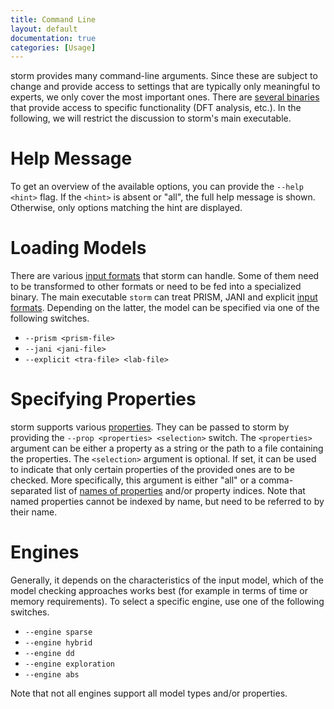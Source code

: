 ```yaml
---
title: Command Line
layout: default
documentation: true
categories: [Usage]
---
```


storm provides many command-line arguments. Since these are subject to change and provide access to settings that are typically only meaningful to experts, we only cover the most important ones. There are [several binaries](../../getting-started.html#other-binaries) that provide access to specific functionality (DFT analysis, etc.). In the following, we will restrict the discussion to storm's main executable.

# Help Message

To get an overview of the available options, you can provide the `--help <hint>` flag. If the `<hint>` is absent or "all", the full help message is shown. Otherwise, only options matching the hint are displayed.

# Loading Models

There are various [input formats](languages.html) that storm can handle. Some of them need to be transformed to other formats or need to be fed into a specialized binary. The main executable `storm` can treat PRISM, JANI and explicit [input formats](languages.html). Depending on the latter, the model can be specified via one of the following switches.

- `--prism <prism-file>`
- `--jani <jani-file>`
- `--explicit <tra-file> <lab-file>`

# Specifying Properties

storm supports various [properties](properties.html). They can be passed to storm by providing the `--prop <properties> <selection>` switch. The `<properties>` argument can be either a property as a string or the path to a file containing the properties. The `<selection>` argument is optional. If set, it can be used to indicate that only certain properties of the provided ones are to be checked. More specifically, this argument is either "all" or a comma-separated list of [names of properties](properties.html#naming-properties) and/or property indices. Note that named properties cannot be indexed by name, but need to be referred to by their name.

# Engines

Generally, it depends on the characteristics of the input model, which of the model checking approaches works best (for example in terms of time or memory requirements). To select a specific engine, use one of the following switches.

- `--engine sparse`
- `--engine hybrid`
- `--engine dd`
- `--engine exploration`
- `--engine abs`

Note that not all engines support all model types and/or properties.



